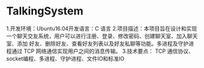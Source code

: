 # TalkingSystem
1.开发环境：Ubuntu16.04开发语言：C 语言
2.项目描述：本项目旨在设计和实现一个聊天交友系统，用户可以进行注册、登录、修改密码、创建聊天室、加入聊天室、添加 好友、删除好友、查看好友列表以及好友私聊等功能。多进程及守护进程通过 TCP 网络通信实现用户之间的消息传输。
3.技术要点：
TCP 通信协议、socket编程、多进程、守护进程、文件IO和标准IO
